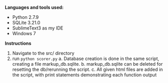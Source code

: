 **Languages and tools used:**

- Python 2.7.9
- SQLite 3.21.0
- SublimeText3 as my IDE
- Windows 7

**Instructions**

1. Navigate to the src/ directory
2. run `python scorer.py`
    a. Database creation is done in the same script, creating a file markup_db.sqlite.
    b. markup_db.sqlite can be deleted for resetting the db/rerunning the script.
    c. All given html files are added in the script, with print statements demonstrating each function output